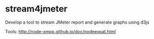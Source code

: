 stream4jmeter
=============

Develop a tool to stream JMeter report and generate graphs using d3js

Tools:
http://node-xmpp.github.io/doc/nodeexpat.html
